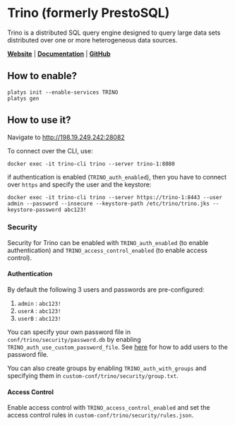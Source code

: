 # Trino (formerly PrestoSQL)

Trino is a distributed SQL query engine designed to query large data sets distributed over one or more heterogeneous data sources.

**[Website](https://trino.io/)** | **[Documentation](https://trino.io/docs/current/)** | **[GitHub](https://github.com/trinodb/trino)**

## How to enable?

```
platys init --enable-services TRINO
platys gen
```

## How to use it?

Navigate to <http://198.19.249.242:28082>

To connect over the CLI, use:

```
docker exec -it trino-cli trino --server trino-1:8080
```

if authentication is enabled (`TRINO_auth_enabled`), then you have to connect over `https` and specify the user and the keystore:

```
docker exec -it trino-cli trino --server https://trino-1:8443 --user admin --password --insecure --keystore-path /etc/trino/trino.jks --keystore-password abc123!
```

### Security

Security for Trino can be enabled with `TRINO_auth_enabled` (to enable authentication) and `TRINO_access_control_enabled` (to enable access control). 

#### Authentication

By default the following 3 users and passwords are pre-configured:

1. `admin` : `abc123!`
2. `userA` : `abc123!`
3. `userB` : `abc123!`

You can specify your own password file in `conf/trino/security/password.db` by enabling `TRINO_auth_use_custom_password_file`. See [here](https://trino.io/docs/current/security/password-file.html#creating-a-password-file) for how to add users to the password file. 

You can also create groups by enabling `TRINO_auth_with_groups` and specifying them in `custom-conf/trino/security/group.txt`.

#### Access Control

Enable access control with `TRINO_access_control_enabled` and set the access control rules in `custom-conf/trino/security/rules.json`.


